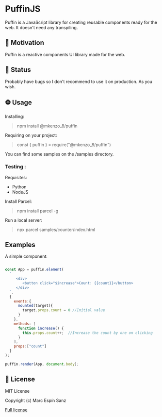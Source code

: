 # PuffinJS

Puffin is a JavaScript library for creating reusable components ready for the web. It doesn't need any transpiling.

## 🤔 Motivation

Puffin is a reactive components UI library made for the web.

## 🔬 Status

Probably have bugs so I don't recommend to use it on production. As you wish.

## ⚽ Usage

Installing:
> npm install @mkenzo_8/puffin

Requiring on your project:
> const { puffin } = require("@mkenzo_8/puffin")

You can find some samples on the /samples directory.

### Testing :

Requisites:

* Python
* NodeJS

Install Parcel:
> npm install parcel -g

Run a local server:
> npx parcel  samples/counter/index.html

## Examples

A simple component:

```javascript

const App = puffin.element(
  `
     <div>
        <button click="$increase">Count: {{count}}</button>
     </div>
  `,
  {
    events:{
      mounted(target){
        target.props.count = 0 //Initial value
      }
    },
    methods: [
      function increase() {
        this.props.count++;  //Increase the count by one on clicking
      }
    ],
    props:["count"]
  }
);

puffin.render(App, document.body);
```

## 📜 License

MIT License

Copyright (c) Marc Espín Sanz

[Full license](LICENSE.md)
